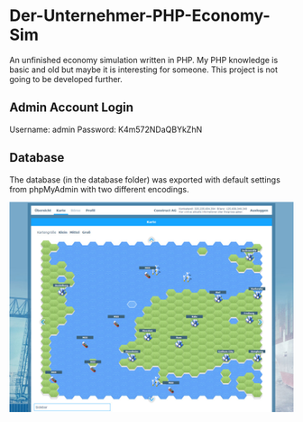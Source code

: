 # Der-Unternehmer-PHP-Economy-Sim
An unfinished economy simulation written in PHP. My PHP knowledge is basic and old but maybe it is interesting for someone. This project is not going to be developed further.

## Admin Account Login
Username: admin
Password: K4m572NDaQBYkZhN

## Database
The database (in the database folder) was exported with default settings from phpMyAdmin with two different encodings.

![Preview](https://github.com/McDev02/Der-Unternehmer-PHP-Economy-Sim/blob/master/preview.jpg?raw=true)